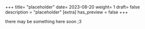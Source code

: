 +++
title= "placeholder"
date= 2023-08-20
weight= 1
draft= false
description = "placeholder"
[extra]
has_preview = false
+++

there may be something here soon ;3